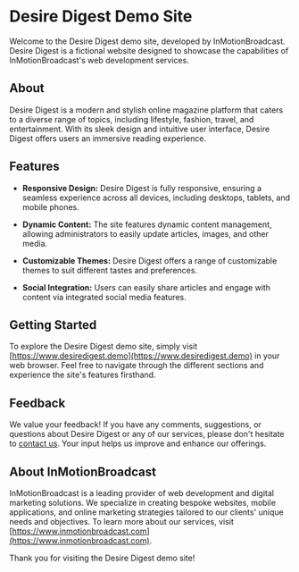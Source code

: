 # Desire Digest Demo Site

Welcome to the Desire Digest demo site, developed by InMotionBroadcast. Desire Digest is a fictional website designed to showcase the capabilities of InMotionBroadcast's web development services.

## About

Desire Digest is a modern and stylish online magazine platform that caters to a diverse range of topics, including lifestyle, fashion, travel, and entertainment. With its sleek design and intuitive user interface, Desire Digest offers users an immersive reading experience.

## Features

- **Responsive Design:** Desire Digest is fully responsive, ensuring a seamless experience across all devices, including desktops, tablets, and mobile phones.

- **Dynamic Content:** The site features dynamic content management, allowing administrators to easily update articles, images, and other media.

- **Customizable Themes:** Desire Digest offers a range of customizable themes to suit different tastes and preferences.

- **Social Integration:** Users can easily share articles and engage with content via integrated social media features.

## Getting Started

To explore the Desire Digest demo site, simply visit [https://www.desiredigest.demo](https://www.desiredigest.demo) in your web browser. Feel free to navigate through the different sections and experience the site's features firsthand.

## Feedback

We value your feedback! If you have any comments, suggestions, or questions about Desire Digest or any of our services, please don't hesitate to [contact us](mailto:info@inmotionbroadcast.com). Your input helps us improve and enhance our offerings.

## About InMotionBroadcast

InMotionBroadcast is a leading provider of web development and digital marketing solutions. We specialize in creating bespoke websites, mobile applications, and online marketing strategies tailored to our clients' unique needs and objectives. To learn more about our services, visit [https://www.inmotionbroadcast.com](https://www.inmotionbroadcast.com).

Thank you for visiting the Desire Digest demo site!

